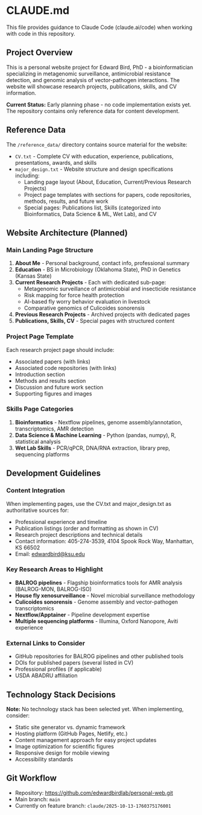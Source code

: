 # CLAUDE.md

This file provides guidance to Claude Code (claude.ai/code) when working with code in this repository.

## Project Overview

This is a personal website project for Edward Bird, PhD - a bioinformatician specializing in metagenomic surveillance, antimicrobial resistance detection, and genomic analysis of vector-pathogen interactions. The website will showcase research projects, publications, skills, and CV information.

**Current Status:** Early planning phase - no code implementation exists yet. The repository contains only reference data for content development.

## Reference Data

The `/reference_data/` directory contains source material for the website:

- `CV.txt` - Complete CV with education, experience, publications, presentations, awards, and skills
- `major_design.txt` - Website structure and design specifications including:
  - Landing page layout (About, Education, Current/Previous Research Projects)
  - Project page templates with sections for papers, code repositories, methods, results, and future work
  - Special pages: Publications list, Skills (categorized into Bioinformatics, Data Science & ML, Wet Lab), and CV

## Website Architecture (Planned)

### Main Landing Page Structure
1. **About Me** - Personal background, contact info, professional summary
2. **Education** - BS in Microbiology (Oklahoma State), PhD in Genetics (Kansas State)
3. **Current Research Projects** - Each with dedicated sub-page:
   - Metagenomic surveillance of antimicrobial and insecticide resistance
   - Risk mapping for force health protection
   - AI-based fly worry behavior evaluation in livestock
   - Comparative genomics of Culicoides sonorensis
4. **Previous Research Projects** - Archived projects with dedicated pages
5. **Publications, Skills, CV** - Special pages with structured content

### Project Page Template
Each research project page should include:
- Associated papers (with links)
- Associated code repositories (with links)
- Introduction section
- Methods and results section
- Discussion and future work section
- Supporting figures and images

### Skills Page Categories
1. **Bioinformatics** - Nextflow pipelines, genome assembly/annotation, transcriptomics, AMR detection
2. **Data Science & Machine Learning** - Python (pandas, numpy), R, statistical analysis
3. **Wet Lab Skills** - PCR/qPCR, DNA/RNA extraction, library prep, sequencing platforms

## Development Guidelines

### Content Integration
When implementing pages, use the CV.txt and major_design.txt as authoritative sources for:
- Professional experience and timeline
- Publication listings (order and formatting as shown in CV)
- Research project descriptions and technical details
- Contact information: 405-274-3539, 4104 Spook Rock Way, Manhattan, KS 66502
- Email: edwardbird@ksu.edu

### Key Research Areas to Highlight
- **BALROG pipelines** - Flagship bioinformatics tools for AMR analysis (BALROG-MON, BALROG-ISO)
- **House fly xenosurveillance** - Novel microbial surveillance methodology
- **Culicoides sonorensis** - Genome assembly and vector-pathogen transcriptomics
- **Nextflow/Apptainer** - Pipeline development expertise
- **Multiple sequencing platforms** - Illumina, Oxford Nanopore, Aviti experience

### External Links to Consider
- GitHub repositories for BALROG pipelines and other published tools
- DOIs for published papers (several listed in CV)
- Professional profiles (if applicable)
- USDA ABADRU affiliation

## Technology Stack Decisions

**Note:** No technology stack has been selected yet. When implementing, consider:
- Static site generator vs. dynamic framework
- Hosting platform (GitHub Pages, Netlify, etc.)
- Content management approach for easy project updates
- Image optimization for scientific figures
- Responsive design for mobile viewing
- Accessibility standards

## Git Workflow

- Repository: https://github.com/edwardbirdlab/personal-web.git
- Main branch: `main`
- Currently on feature branch: `claude/2025-10-13-1760375176001`

